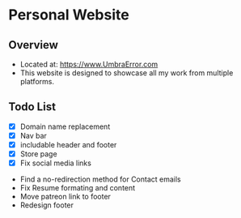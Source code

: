 Personal Website
================

Overview
--------
- Located at: https://www.UmbraError.com
- This website is designed to showcase all my work from multiple platforms.

Todo List
------------------------
- [x] Domain name replacement
- [x] Nav bar 
- [x] includable header and footer
- [x] Store page
- [x] Fix social media links
- Find a no-redirection method for Contact emails
- Fix Resume formating and content
- Move patreon link to footer
- Redesign footer 




